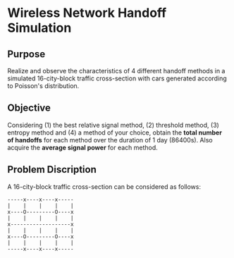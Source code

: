# Wireless Network Handoff Simulation
## Purpose
Realize and observe the characteristics of 4 different handoff methods in a simulated 16-city-block traffic cross-section with cars generated according to Poisson's distribution.
## Objective
Considering (1) the best relative signal method, (2) threshold method, (3) entropy method and (4) a method of your choice, obtain the **total number of handoffs** for each method over the duration of 1 day (86400s). Also acquire the **average signal power** for each method.
## Problem Discription
A 16-city-block traffic cross-section can be considered as follows:

    -----x----x----x-----
    |    |    |    |    |
    x----O---------O----x
    |    |    |    |    |
    x-------------------x
    |    |    |    |    |
    x----O---------O----x
    |    |    |    |    |
    -----x----x----x-----
